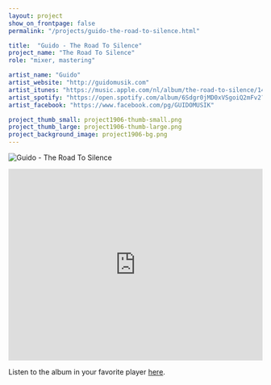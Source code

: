 ```yaml
---
layout: project
show_on_frontpage: false
permalink: "/projects/guido-the-road-to-silence.html"

title:  "Guido - The Road To Silence"
project_name: "The Road To Silence"
role: "mixer, mastering"

artist_name: "Guido"
artist_website: "http://guidomusik.com"
artist_itunes: "https://music.apple.com/nl/album/the-road-to-silence/1483460067?l=en"
artist_spotify: "https://open.spotify.com/album/6Sdgr0jMD0xVSgoiQ2mFv2?si=PRt69K7IQZO-i8xB1qzClQ"
artist_facebook: "https://www.facebook.com/pg/GUIDOMUSIK"

project_thumb_small: project1906-thumb-small.png
project_thumb_large: project1906-thumb-large.png
project_background_image: project1906-bg.png
---
```


![Guido - The Road To Silence](../../img/project1906-image01.png)

<iframe src="https://open.spotify.com/embed/album/6Sdgr0jMD0xVSgoiQ2mFv2" width="100%" height="380" frameborder="0" allowtransparency="true" allow="encrypted-media"></iframe>

Listen to the album in your favorite player [here](https://bit.ly/2WTgQDG).

